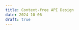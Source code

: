 ```yaml
---
title: Context-free API Design
date: 2024-10-06
draft: true
---
```


<!--
* I tried out kotlin, elixir
* Coming from a different mindset, too much context
* Code generation, too much boilerplate
* New Java/C# have the right idea: allow boilerplate free main code
* Good Library API design doesn't have magic and can be understand without knowlege of the programming language
 -->
